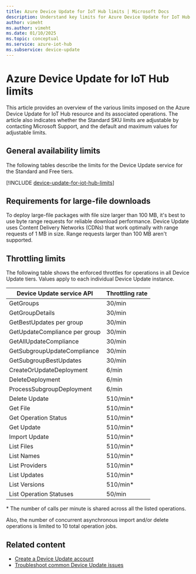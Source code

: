 ```yaml
---
title: Azure Device Update for IoT Hub limits | Microsoft Docs
description: Understand key limits for Azure Device Update for IoT Hub.
author: vimeht
ms.author: vimeht
ms.date: 01/10/2025
ms.topic: conceptual
ms.service: azure-iot-hub
ms.subservice: device-update
---
```


# Azure Device Update for IoT Hub limits

This article provides an overview of the various limits imposed on the Azure Device Update for IoT Hub resource and its associated operations. The article also indicates whether the Standard SKU limits are adjustable by contacting Microsoft Support, and the default and maximum values for adjustable limits.

## General availability limits

The following tables describe the limits for the Device Update service for the Standard and Free tiers. 

[!INCLUDE [device-update-for-iot-hub-limits](../../includes/device-update-for-iot-hub-limits.md)]

## Requirements for large-file downloads

To deploy large-file packages with file size larger than 100 MB, it's best to use byte range requests for reliable download performance. Device Update uses Content Delivery Networks (CDNs) that work optimally with range requests of 1 MB in size. Range requests larger than 100 MB aren't supported.

## Throttling limits

The following table shows the enforced throttles for operations in all Device Update tiers. Values apply to each individual Device Update instance.

|Device Update service API | Throttling rate |
|-------------------------|------------------|
|GetGroups |30/min|
|GetGroupDetails| 30/min|
|GetBestUpdates per group| 30/min|
|GetUpdateCompliance per group| 30/min|
|GetAllUpdateCompliance |30/min|
|GetSubgroupUpdateCompliance| 30/min|
|GetSubgroupBestUpdates| 30/min|
|CreateOrUpdateDeployment| 6/min |
|DeleteDeployment| 6/min |
|ProcessSubgroupDeployment | 6/min|
|Delete Update | 510/min*|
|Get File| 510/min*|
|Get Operation Status| 510/min*|
|Get Update| 510/min*|
|Import Update| 510/min*|
|List Files| 510/min*|
|List Names| 510/min*|
|List Providers| 510/min*|
|List Updates| 510/min*|
|List Versions| 510/min*|
|List Operation Statuses| 50/min|

\* The number of calls per minute is shared across all the listed operations.

Also, the number of concurrent asynchronous import and/or delete operations is limited to 10 total operation jobs.

## Related content

- [Create a Device Update account](create-device-update-account.md)
- [Troubleshoot common Device Update issues](troubleshoot-device-update.md)
